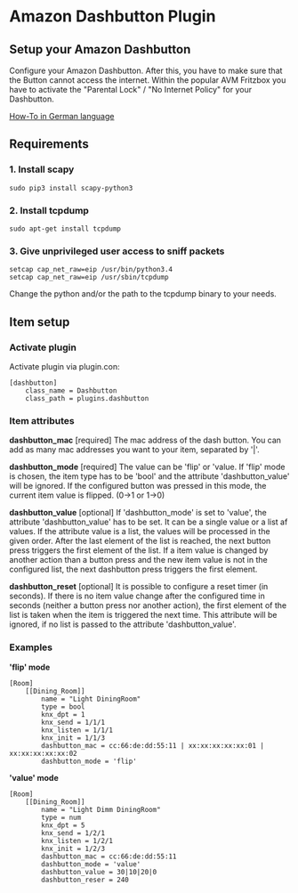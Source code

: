 # Amazon Dashbutton Plugin

## Setup your Amazon Dashbutton

 Configure your Amazon Dashbutton. After this, you have to make sure that the Button cannot access the internet.
 Within the popular AVM Fritzbox you have to activate the "Parental Lock" / "No Internet Policy" for your Dashbutton.
 
 [How-To in German language](https://blog.thesen.eu/aktuellen-dash-button-oder-ariel-etc-von-amazon-jk29lp-mit-dem-raspberry-pi-nutzen-hacken/)
 
## Requirements

### 1. Install scapy

```shell
sudo pip3 install scapy-python3
```

### 2. Install tcpdump

```shell
sudo apt-get install tcpdump
```

### 3. Give unprivileged user access to sniff packets

```shell
setcap cap_net_raw=eip /usr/bin/python3.4
setcap cap_net_raw=eip /usr/sbin/tcpdump
```
Change the python and/or the path to the tcpdump binary to your needs.


## Item setup

### Activate plugin

 Activate plugin via plugin.con:
 
    [dashbutton]
        class_name = Dashbutton
        class_path = plugins.dashbutton
 

### Item attributes

 **dashbutton_mac**     [required]
 The mac address of the dash button. You can add as many mac addresses you want to your item, separated by '|'.  
 
 **dashbutton_mode**    [required]
 The value can be 'flip' or 'value. If 'flip' mode is chosen, the item type has to be 'bool' and the attribute
 'dashbutton_value' will be ignored. If the configured button was pressed in this mode, the current item value is 
 flipped. (0->1 or 1->0) 
 
 **dashbutton_value**   [optional]
 If 'dashbutton_mode' is set to 'value', the attribute 'dashbutton_value' has to be set. It can be a single value or
 a list af values. If the attribute value is a list, the values will be processed in the given order. After the last
 element of the list is reached, the next button press triggers the first element of the list.
 If a item value is changed by another action than a button press and the new item value is not in the configured list,
 the next dashbutton press triggers the first element.
 
 **dashbutton_reset**   [optional]
 It is possible to configure a reset timer (in seconds). If there is no item value change after the configured time in 
 seconds (neither a button press nor another action), the first element of the list is taken when the item is triggered 
 the next time. This attribute will be ignored, if no list is passed to the attribute 'dashbutton_value'.
 
### Examples
 
 **'flip' mode**
 
    [Room]
        [[Dining_Room]]
            name = "Light DiningRoom"
            type = bool
            knx_dpt = 1
            knx_send = 1/1/1
            knx_listen = 1/1/1
            knx_init = 1/1/3
            dashbutton_mac = cc:66:de:dd:55:11 | xx:xx:xx:xx:xx:01 | xx:xx:xx:xx:xx:02
            dashbutton_mode = 'flip'
         
            
  **'value' mode**

    [Room]
        [[Dining_Room]]
            name = "Light Dimm DiningRoom"
            type = num
            knx_dpt = 5
            knx_send = 1/2/1
            knx_listen = 1/2/1
            knx_init = 1/2/3
            dashbutton_mac = cc:66:de:dd:55:11
            dashbutton_mode = 'value'
            dashbutton_value = 30|10|20|0
            dashbutton_reser = 240